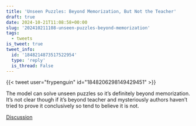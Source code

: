 ```yaml
---
title: 'Unseen Puzzles: Beyond Memorization, But Not the Teacher'
draft: true
date: 2024-10-21T11:08:58+00:00
slug: '202410211108-unseen-puzzles-beyond-memorization'
tags:
  - tweets
is_tweet: true
tweet_info:
  id: '1848214873517522954'
  type: 'reply'
  is_thread: False
---
```




{{< tweet user="frypenguin" id="1848206298149429451" >}}

The model can solve unseen puzzles so it’s definitely beyond memorization. It’s not clear though if it’s beyond teacher and mysteriously authors haven’t tried to prove it conclusively so tend to believe it is not.

[Discussion](https://x.com/sytelus/status/1848214873517522954)
